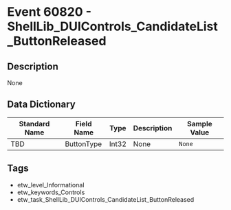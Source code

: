 # Event 60820 - ShellLib_DUIControls_CandidateList_ButtonReleased

## Description
None

## Data Dictionary
|Standard Name|Field Name|Type|Description|Sample Value|
|---|---|---|---|---|
|TBD|ButtonType|Int32|None|`None`|

## Tags
* etw_level_Informational
* etw_keywords_Controls
* etw_task_ShellLib_DUIControls_CandidateList_ButtonReleased